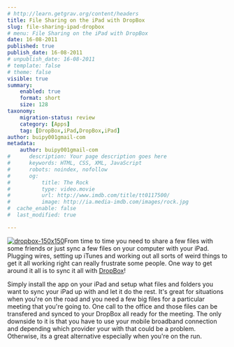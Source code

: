 ```yaml
---
# http://learn.getgrav.org/content/headers
title: File Sharing on the iPad with DropBox
slug: file-sharing-ipad-dropbox
# menu: File Sharing on the iPad with DropBox
date: 16-08-2011
published: true
publish_date: 16-08-2011
# unpublish_date: 16-08-2011
# template: false
# theme: false
visible: true
summary:
    enabled: true
    format: short
    size: 128
taxonomy:
    migration-status: review
    category: [Apps]
    tag: [DropBox,iPad,DropBox,iPad]
author: buipy001gmail-com
metadata:
    author: buipy001gmail-com
#      description: Your page description goes here
#      keywords: HTML, CSS, XML, JavaScript
#      robots: noindex, nofollow
#      og:
#          title: The Rock
#          type: video.movie
#          url: http://www.imdb.com/title/tt0117500/
#          image: http://ia.media-imdb.com/images/rock.jpg
#  cache_enable: false
#  last_modified: true

---
```


[![dropbox-150x150](wp-content/uploads/2011/08/dropbox-150x150.jpg "dropbox")](/wp-content/uploads/2011/08/dropbox.jpg)From time to time you need to share a few files with some friends or just sync a few files on your computer with your iPad. Plugging wires, setting up iTunes and working out all sorts of weird things to get it all working right can really frustrate some people. One way to get around it all is to sync it all with [DropBox](http://www.dropbox.com/ipad)!

Simply install the app on your iPad and setup what files and folders you want to sync your iPad up with and let it do the rest. It's great for situations when you're on the road and you need a few big files for a particular meeting that you're going to. One call to the office and those files can be transfered and synced to your DropBox all ready for the meeting. The only downside to it is that you have to use your mobile broadband connection and depending which provider your with that could be a problem. Otherwise, its a great alternative especially when you're on the run.